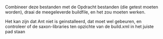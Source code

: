 Combineer deze bestanden met de Opdracht bestanden (die getest moeten worden), draai de meegeleverde buildfile, en het zou moeten werken.

Het kan zijn dat Ant niet is geinstalleerd, dat moet wel gebeuren, en controleer of de saxon-libraries ten opzichte van de build.xml in het juiste pad staan
